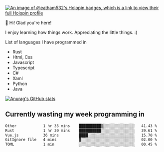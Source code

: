 [![An image of @eatham532's Holopin badges, which is a link to view their full Holopin profile](https://holopin.me/eatham532)](https://holopin.io/@eatham532)


👋 Hi! Glad you're here!

I enjoy learning how things work. Appreciating the little things. :)


List of languages I have programmed in
- Rust
- Html, Css
- Javascript
- Typescript
- C#
- Xaml
- Python
- Java

[![Anurag's GitHub stats](https://github-readme-stats.vercel.app/api?username=Eatham532&theme=dark)](https://github.com/anuraghazra/github-readme-stats)


## Currently wasting my week programming in
<!--START_SECTION:waka-->

```txt
Other            1 hr 35 mins    ██████████▒░░░░░░░░░░░░░░   41.43 %
Rust             1 hr 30 mins    ██████████░░░░░░░░░░░░░░░   39.61 %
Vue.js           36 mins         ████░░░░░░░░░░░░░░░░░░░░░   15.70 %
GitIgnore file   4 mins          ▓░░░░░░░░░░░░░░░░░░░░░░░░   02.00 %
TOML             1 min           ░░░░░░░░░░░░░░░░░░░░░░░░░   00.45 %
```

<!--END_SECTION:waka-->
